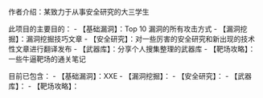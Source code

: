 作者介绍：某致力于从事安全研究的大三学生

此项目的主要目的：
       - 【基础漏洞】：Top 10 漏洞的所有攻击方式
       - 【漏洞挖掘】：漏洞挖掘技巧文章
       - 【安全研究】：对一些厉害的安全研究和新出现的技术性文章进行翻译发布
       - 【武器库】：分享个人搜集整理的武器库
       - 【靶场攻略】：一些牛逼靶场的通关笔记

目前已包含：
       - 【基础漏洞】：XXE
       - 【漏洞挖掘】：
       - 【安全研究】：
       - 【武器库】：
       - 【靶场攻略】：
